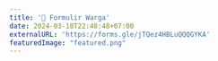 ```yaml
---
title: '📃 Formulir Warga'
date: 2024-03-18T22:48:48+07:00
externalURL: 'https://forms.gle/jTQez4HBLuQQQGYKA'
featuredImage: "featured.png"
---
```

